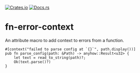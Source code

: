 [![Crates.io][ci]][cl] [![Docs.rs][di]][dl]

[ci]: https://img.shields.io/crates/v/fn-error-context.svg
[cl]: https://crates.io/crates/fn-error-context/

[di]: https://docs.rs/fn-error-context/badge.svg
[dl]: https://docs.rs/fn-error-context/

# fn-error-context

An attribute macro to add context to errors from a function.

```
#[context("failed to parse config at `{}`", path.display())]
pub fn parse_config(path: &Path) -> anyhow::Result<u32> {
    let text = read_to_string(path)?;
    Ok(text.parse()?)
}
```